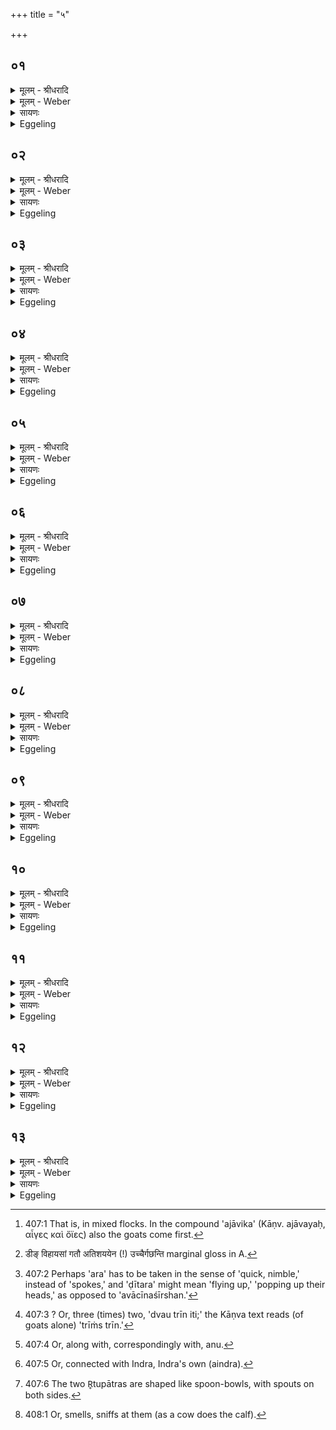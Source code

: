 +++
title = "५"

+++


## ०१
<details><summary>मूलम् - श्रीधरादि</summary>

एष वै᳘ प्रजा᳘पतिः॥  
(र्य᳘) र्य᳘ एष᳘ यज्ञ᳘स्ताय᳘ते य᳘स्मादिमाः᳘ प्रजाः प्र᳘जाता ऽएत᳘म्वेवा᳘प्येतर्ह्य᳘नु प्र᳘जायन्ते॥
</details>

<details><summary>मूलम् - Weber</summary>

एष वै᳘ प्रजा᳘पतिः॥  
य᳘ एष᳘ यज्ञ᳘स्ताय᳘ते य᳘स्मादिमाः᳘ प्रजाः प्र᳘जाता एत᳘म्वेवा᳘प्येतर्ह्य᳘नु प्र᳘जायन्ते॥
</details>

<details><summary>सायणः</summary>

…
</details>

<details><summary>Eggeling</summary>

1. Prajāpati, forsooth, is that sacrifice which is performed here, and from which these creatures have been produced: and in like manner are they produced thereafter even to this day.
</details>

## ०२
<details><summary>मूलम् - श्रीधरादि</summary>

(न्त ऽउ) उपाᳫँ᳭शुपात्र᳘मेवा᳘न्वजाः प्र᳘जायन्ते॥  
तद्वै तत्पु᳘नर्यज्ञे प्र᳘युज्यते त᳘स्मादिमाः᳘ प्रजाः पु᳘नरभ्याव᳘र्तं प्र᳘जायन्ते॥
</details>

<details><summary>मूलम् - Weber</summary>

उपांशुपात्र᳘मेवा᳘न्वजाः प्र᳘जायन्ते॥  
तद्वै तत्पु᳘नर्यज्ञे प्र᳘युज्यते त᳘स्मादिमाः᳘ प्रजाः पु᳘नरभ्याव᳘र्तम् प्र᳘जायन्ते॥
</details>

<details><summary>सायणः</summary>

…
</details>

<details><summary>Eggeling</summary>

2. After the Upāṁśu cup goats are produced. Now that (cup) is again employed in the sacrifice: hence creatures are here produced again and again.
</details>

## ०३
<details><summary>मूलम् - श्रीधरादि</summary>

(न्ते ऽन्त) अन्तर्यामपात्र᳘मेवान्व᳘वयः प्र᳘जायन्ते॥  
तद्वै तत्पु᳘नर्यज्ञे प्र᳘युज्यते त᳘स्मादिमाः᳘ प्रजाः पु᳘नरभ्याव᳘र्तं प्र᳘जायन्ते॥
</details>

<details><summary>मूलम् - Weber</summary>

अन्तर्यामपात्र᳘मेवान्व᳘वयः प्र᳘जायन्ते॥  
तद्वै तत्पु᳘नर्यज्ञे प्र᳘युज्यते त᳘स्मादिमाः᳘ प्रजाः पु᳘नरभ्याव᳘र्तम् प्र᳘जायन्ते॥
</details>

<details><summary>सायणः</summary>

…
</details>

<details><summary>Eggeling</summary>

3. After the Antāryama cup sheep are produced. Now that (cup) is again employed at the sacrifice: hence creatures are here produced again and again.
</details>

## ०४
<details><summary>मूलम् - श्रीधरादि</summary>

(न्ते᳘ ऽथ) अ᳘थ य᳘देत᳘योरुभ᳘योः॥  
सह᳘ सतो᳘रुपाᳫँ᳭शुं पू᳘र्व्वं जुहो᳘ति त᳘स्मादु सह᳘ स᳘तो ऽजाविक᳘स्योभ᳘यस्यै᳘वाजाः पू᳘र्व्वा य᳘न्त्यनूच्यो᳘ ऽवयः॥
</details>

<details><summary>मूलम् - Weber</summary>

अ᳘थ य᳘देत᳘योरुभ᳘योः॥  
सह᳘ सतो᳘रुपांशु पू᳘र्वं जुहो᳘ति त᳘स्मादु सह᳘ सॗतो ऽजाविक᳘स्योभ᳘यस्यैॗवाजाः पू᳘र्वा य᳘न्त्यनूच्यो᳘ ऽवयः॥
</details>

<details><summary>सायणः</summary>

…
</details>

<details><summary>Eggeling</summary>

4. And because of those two (cups) which are together he offers the Upāṁśu first, therefore, of goats and sheep when they are together [^egg_944], the goats go first, and the sheep behind them.

[^egg_944]: 407:1 That is, in mixed flocks. In the compound 'ajāvika' (Kāṇv. ajāvayaḥ, αἶγες καὶ ὄϊες) also the goats come first.
</details>

## ०५
<details><summary>मूलम् - श्रीधरादि</summary>

(यो᳘ ऽथ) अ᳘थ य᳘दुपाᳫँ᳭ शु᳘ᳫं᳘ हु᳘त्वा॥  
(त्वो) ऊर्ध्व᳘मुन्मा᳘र्ष्टि त᳘स्मादिमा᳘ ऽअजा᳘ ऽअराडी᳘तरा आक्र᳘ममाणा ऽइव यन्ति॥
</details>

<details><summary>मूलम् - Weber</summary>

अ᳘थ य᳘दुपांशु᳘ᳫं᳘ हुॗत्वा॥  
ऊर्ध्व᳘मुन्मा᳘र्ष्टि त᳘स्मादिमा᳘ अजा᳘ अरा डी᳘तरा [^wbr_1] आक्र᳘ममाणा इव यन्ति॥  

[^wbr_1]: डीङ् विहायसां गतौ अतिशययेन (!) उच्चैर्गछन्ति marginal gloss in A.
</details>

<details><summary>सायणः</summary>

…
</details>

<details><summary>Eggeling</summary>

5. And because, having offered the Upāṁśu, he wipes (the vessel) upwards, therefore these goats walk like nimbly [^egg_945] climbing spokes.

[^egg_945]: 407:2 Perhaps 'ara' has to be taken in the sense of 'quick, nimble,' instead of 'spokes,' and 'ḍītara' might mean 'flying up,' 'popping up their heads,' as opposed to 'avācīnaśīrshan.'
</details>

## ०६
<details><summary>मूलम् - श्रीधरादि</summary>

(न्त्य᳘) अ᳘थ य᳘दन्तर्याम᳘ᳫं᳘ हुत्वा[[!!]]॥  
(त्वा᳘) अ᳘वाञ्चमवमा᳘र्ष्टि त᳘स्मादिमा ऽअ᳘वयो ऽवाचीनशीर्ष्ण्यः[[!!]] ख᳘नन्त्य इव यन्त्येता वै᳘ प्रजा᳘पतेः प्रत्यक्षतमां य᳘दजाव᳘यस्त᳘स्मादेतास्त्रिः᳘ संव्वत्सर᳘स्य व्विजा᳘यमाना द्वौ त्रीनि᳘ति जनयन्ति॥
</details>

<details><summary>मूलम् - Weber</summary>

अथ य᳘दन्तर्याम᳘ᳫं᳘ हुत्वा᳟॥  
अ᳘वाञ्चमवमा᳘र्ष्टि त᳘स्मादिमा अ᳘वयो ऽवाचीनशीर्ष्ण्यः᳘ ख᳘नन्त्य इव यन्त्येता वै᳘ प्रजा᳘पतेः प्रत्यक्षतमां य᳘दजाव᳘यस्त᳘स्मादेतास्त्रिः᳘ संवत्सर᳘स्य विजा᳘यमाना द्वौ त्रीनि᳘ति जनयन्ति॥
</details>

<details><summary>सायणः</summary>

…
</details>

<details><summary>Eggeling</summary>

6. And because, having offered the Antaryāma, he wipes (the vessel) downwards, therefore these sheep walk with their heads down, as if digging. Now they, the goats and sheep, are most conspicuously Prajāpati-like: whence, bringing forth thrice in the year, they produce two or three [^egg_946] (young ones).

[^egg_946]: 407:3 ? Or, three (times) two, 'dvau trīn iti;' the Kāṇva text reads (of goats alone) 'trīṁs trīn.'
</details>

## ०७
<details><summary>मूलम् - श्रीधरादि</summary>

शुक्रपात्र᳘मेवा᳘नु मनु᳘ष्याः प्र᳘जायन्ते॥  
तद्वै᳘ तत्पु᳘नर्यज्ञे प्र᳘युज्यते त᳘स्मादिमाः᳘ प्रजाः पु᳘नरभ्याव᳘र्तं प्र᳘जायन्त ऽएष वै᳘ शुक्रो य᳘ एष त᳘पत्येष᳘ ऽउ ऽएवे᳘न्द्रः पु᳘रुषो वै᳘ पशूना᳘मैन्द्रस्त᳘स्मात्पशूना᳘मीष्टे॥
</details>

<details><summary>मूलम् - Weber</summary>

शुक्रपात्र᳘मेवा᳘नु मनुॗष्याः प्र᳘जायन्ते॥  
तद्द्वै तत्पु᳘नर्यज्ञे प्र᳘युज्यते त᳘स्मादिमाः᳘ प्रजाः पु᳘नरभ्याव᳘र्तम् प्र᳘जायन्त एष वै᳘ शुक्रो य᳘ एष त᳘पत्येष᳘ उ एवे᳘न्द्रः पु᳘रुषो वै᳘ पशूना᳘मैन्द्रस्त᳘स्मात्पशूना᳘मीष्टे॥
</details>

<details><summary>सायणः</summary>

…
</details>

<details><summary>Eggeling</summary>

7. After [^egg_947] the Śukra cup men are produced. Now that (cup) is again employed at the sacrifice: hence creatures are here produced again and again. But the Śukra (bright) is the same as he that burns yonder, and he indeed is Indra; and of animals, man is Indra-like [^egg_948]: whence he rules over animals.

[^egg_947]: 407:4 Or, along with, correspondingly with, anu.

[^egg_948]: 407:5 Or, connected with Indra, Indra's own (aindra).
</details>

## ०८
<details><summary>मूलम् - श्रीधरादि</summary>

(ष्ट ऽ) ऋतुपात्र᳘मेवान्वे᳘कशफं प्र᳘जायते॥  
तद्वै तत्पु᳘नर्यज्ञे प्र᳘युज्यते त᳘स्मादिमाः᳘ प्रजाः पु᳘नरभ्याव᳘र्तं प्र᳘जायन्त ऽइ᳘तीव वा᳘ ऽऋतुपात्रमि᳘तीवै᳘कशफस्य शि᳘र आग्रयणपात्र᳘मुक्थ्यपात्र᳘मादित्यपात्र᳘मेता᳘न्येवा᳘नु गा᳘वः प्र᳘जायन्ते ता᳘नि वै ता᳘नि पु᳘नर्यज्ञे प्र᳘युज्यन्ते त᳘स्मादिमाः᳘ प्रजाः पु᳘नरभ्याव᳘र्तं प्र᳘जायन्ते॥
</details>

<details><summary>मूलम् - Weber</summary>

ऋतुपात्र᳘मेवान्वे᳘कशफम् प्र᳘जायते॥  
तद्वै तत्पु᳘नर्यज्ञे प्र᳘युज्यते त᳘स्मादिमाः᳘ प्रजाः पु᳘नरभ्याव᳘र्तम् प्रजायन्त इ᳘तीव वा᳘ ऋतुपात्रमि᳘तीवै᳘कशफस्य शि᳘र आग्रयणपात्र᳘मुक्थ्यपात्र᳘मादित्यपात्र᳘मेता᳘न्येवा᳘नु गा᳘वः प्र᳘जायन्ते ता᳘नि वै ता᳘नि पु᳘नर्यज्ञे प्र᳘युज्यन्ते त᳘स्मादिमाः᳘ प्रजाः पु᳘नरभ्याव᳘र्तम् प्र᳘जायन्ते॥
</details>

<details><summary>सायणः</summary>

…
</details>

<details><summary>Eggeling</summary>

8. After the R̥tu cup the one-hoofed species is produced. Now that (cup) is again employed in the sacrifice: hence creatures are here produced again and again. And such-like is the Ritu cup [^egg_949], and suchlike the head of the one-hoofed. The Āgrayaṇa

[^egg_949]: 407:6 The two R̥tupātras are shaped like spoon-bowls, with spouts on both sides.

cup, the Ukthya cup, and the Āditya cup,--after them cows are produced. Now, these are again employed in the sacrifice: hence creatures are here produced again and again.
</details>

## ०९
<details><summary>मूलम् - श्रीधरादि</summary>

(न्ते᳘ ऽथ) अ᳘थ य᳘दजाः[[!!]]॥  
क᳘निष्ठानि पा᳘त्राण्य᳘नु प्रजा᳘यन्ते त᳘स्मादेतास्त्रिः᳘ संव्वत्सर᳘स्य व्विजा᳘यमाना द्वौ त्रीनि᳘ति जन᳘यन्त्यः क᳘निष्ठाः क᳘निष्ठानि हि पा᳘त्राण्य᳘नु प्रजा᳘यन्ते॥
</details>

<details><summary>मूलम् - Weber</summary>

अ᳘थ य᳘दजाः᳟॥  
क᳘निष्ठानि पा᳘त्राण्य᳘नु प्रजा᳘यन्ते त᳘स्मादेतास्त्रिः᳘ संवत्सर᳘स्य विजा᳘यमाना द्वौ त्रीनि᳘ति जन᳘यन्त्यः क᳘निष्ठाः क᳘निष्ठानि हि पा᳘त्राण्य᳘नु प्रजा᳘यन्ते॥
</details>

<details><summary>सायणः</summary>

…
</details>

<details><summary>Eggeling</summary>

9. And because goats are produced after the fewest cups, therefore, though bringing forth thrice in a year, producing two or three, (they are) very few, for they are produced after the fewest cups.
</details>

## १०
<details><summary>मूलम् - श्रीधरादि</summary>

(न्ते᳘ ऽथ) अ᳘थ यद्गा᳘वः॥  
(वो) भू᳘यिष्ठानि पा᳘त्राण्य᳘नु प्रजा᳘यन्ते त᳘स्मादेताः᳘ सकृ᳘त्संव्वत्सर᳘स्य व्विजा᳘यमाना ऽए᳘कैकं ज᳘नयन्त्यो[[!!]] भू᳘यिष्ठा भूयिष्ठानि[[!!]] हि पा᳘त्राण्य᳘नु प्रजा᳘यन्ते॥
</details>

<details><summary>मूलम् - Weber</summary>

अ᳘थ यद्गा᳘वः॥  
भू᳘यिष्ठानि पा᳘त्राण्य᳘नु प्रजा᳘यन्ते त᳘स्मादेताः᳘ सकृ᳘त्संवत्सर᳘स्य विजा᳘यमाना ए᳘कैकं जन᳘यन्त्यो भू᳘यिष्ठा भू᳘यिष्ठानि हि पा᳘त्राण्य᳘नु प्रजा᳘यन्ते॥
</details>

<details><summary>सायणः</summary>

…
</details>

<details><summary>Eggeling</summary>

10. And because cows are produced after the most cups, therefore, though bringing forth once in a year, and producing one each time, (they are) most numerous, for they are produced after the most cups.
</details>

## ११
<details><summary>मूलम् - श्रीधरादि</summary>

(न्ते᳘ ऽथ) अ᳘थ द्रोणकलशे[[!!]]॥  
(शे ऽन्त) अन्ततो᳘ हारियोजनं ग्र᳘हं गृह्णाति प्रजा᳘पतिर्व्वै᳘ द्रोणकलशः स᳘ इमाः᳘ प्रजा᳘ उपा᳘वर्तते ता᳘ अवति ता᳘ अभि᳘जिघ्रत्येतद्वा᳘ ऽएना अवति य᳘देनाः प्रजन᳘यति॥
</details>

<details><summary>मूलम् - Weber</summary>

अ᳘थ द्रोणकलॗशे॥  
अन्ततो᳘ हारियोजनं ग्र᳘हं गृह्णाति प्रजा᳘पतिर्वै᳘ द्रोणकलशः स᳘ इमाः᳘ प्रजा᳘ उपा᳘वर्तते ता᳘ अवति ता᳘ अभि᳘जिघ्रत्येतद्वा᳘ एना भवति य᳘देनाः प्रजन᳘यति॥
</details>

<details><summary>सायणः</summary>

…
</details>

<details><summary>Eggeling</summary>

11. Then, in the Droṇakalaśa (trough) he finally draws the Hāriyojana graha. Now, the Droṇakalaśa is Prajāpati;--he turns unto these creatures, and fosters them, and kisses them [^egg_950]: he fosters them in that he produces them.

[^egg_950]: 408:1 Or, smells, sniffs at them (as a cow does the calf).
</details>

## १२
<details><summary>मूलम् - श्रीधरादि</summary>

प᳘ञ्च ह᳘ त्वेव ता᳘नि पा᳘त्राणि॥  
या᳘नीमाः᳘ प्रजा अ᳘नु प्रजा᳘यन्ते समान᳘मुपाᳫँ᳭श्वन्तर्याम᳘योः शुक्रपात्र᳘मृतुपात्र᳘माग्रयणपात्र᳘मुक्थ्यपात्रं प᳘ञ्च वा᳘ ऽऋत᳘वः संव्वत्सर᳘स्य संवत्सरः᳘ प्रजा᳘पतिः प्रजा᳘पतिर्यज्ञो य᳘द्यु ष᳘डे᳘व ऽर्त᳘वः संव्वत्सरस्ये᳘त्यादित्यपात्र᳘मे᳘वैते᳘षाᳫँ᳭ षष्ठम्[[!!]]॥
</details>

<details><summary>मूलम् - Weber</summary>

प᳘ञ्च हॗ त्वेव ता᳘नि पा᳘त्राणि॥  
या᳘नीमाः प्रजा अ᳘नु प्रजा᳘यन्ते समान᳘मुपांश्वन्तर्याम᳘योः शुक्रपात्र᳘मृतुपात्र᳘माग्रयणपात्र᳘मुक्थ्यपात्रम् प᳘ञ्च वा᳘ ऋत᳘वः संवत्सर᳘स्य संवत्सरः᳘ प्रजा᳘पतिः प्रजा᳘पतिर्यज्ञो य᳘द्यु ष᳘डेवर्त᳘वः संवत्सरस्ये᳘त्यादित्यपात्र᳘मेॗवैते᳘षां षष्ठ᳘म्॥
</details>

<details><summary>सायणः</summary>

…
</details>

<details><summary>Eggeling</summary>

12. Now, these same cups after which creatures are produced, are five,--those of the Upāṁśu and Antaryāma (counting as) one and the same, the Śukra cup, the R̥tu cup, the Āgrayaṇa cup, and the Ukthya cup; for there are five seasons in the year, and Prajāpati is the year, and the sacrifice is Prajāpati. But if there be six seasons in the year, then the Āditya cup is the sixth of them.
</details>

## १३
<details><summary>मूलम् - श्रीधरादि</summary>

(मे᳘) ए᳘कᳫँ᳭ ह᳘ त्वेव तत्पा᳘त्रम्॥  
य᳘दिमाः᳘ प्रजा अ᳘नु प्रजा᳘यन्त ऽउपाᳫँ᳭शुपात्र᳘मेव᳘ प्राणो᳘ ह्यु᳘पाᳫँ᳭ शुः[[!!]] प्रा᳘णो हि᳘ प्रजा᳘पतिः प्रजा᳘पति᳘ᳫँ᳘ ह्ये᳘वेदᳫँ᳭ स᳘र्व्वम᳘नु॥
</details>
<details><summary>मूलम् - Weber</summary>

ए᳘कᳫं हॗ त्वेव तत्पा᳘त्रम्॥  
य᳘दिमाः᳘ प्रजा अ᳘नु प्रजा᳘यन्त उपांशुपात्र᳘मेव᳘ प्राणोॗ ह्युपांशुः᳘ प्राणो हि᳘ प्रजा᳘पतिः प्रजा᳘पतिॗᳫंॗ ह्येॗवेदᳫं स᳘र्वम᳘नु॥
</details>

<details><summary>सायणः</summary>

…
</details>
<details><summary>Eggeling</summary>

13. But indeed there is only that one cup after which creatures are produced here, to wit, the Upāṁśu cup; for the Upāṁśu is breath, and Prajāpati is breath, and everything here is after Prajāpati.
</details>

